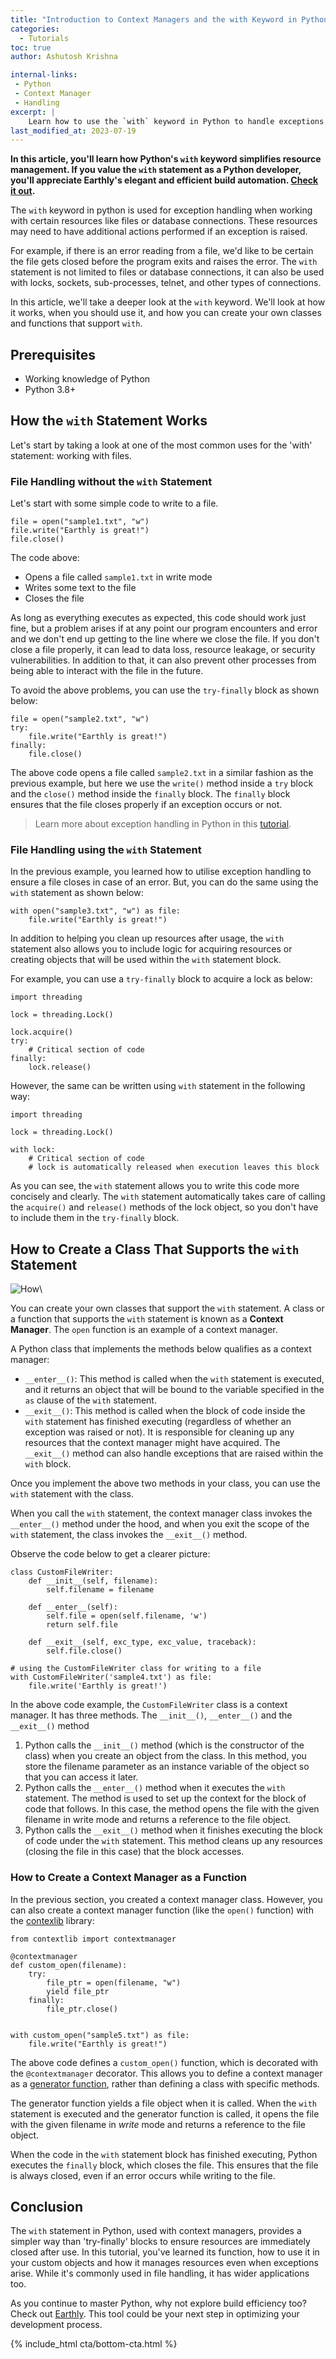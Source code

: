```yaml
---
title: "Introduction to Context Managers and the with Keyword in Python"
categories:
  - Tutorials
toc: true
author: Ashutosh Krishna

internal-links:
 - Python
 - Context Manager
 - Handling
excerpt: |
    Learn how to use the `with` keyword in Python to handle exceptions and ensure proper resource management. This article explains the concept of context managers and provides examples of creating your own classes and functions that support the `with` statement. Whether you're working with files, locks, or other types of connections, understanding the `with` statement is essential for writing clean and efficient Python code.
last_modified_at: 2023-07-19
---
```

**In this article, you'll learn how Python's `with` keyword simplifies resource management. If you value the `with` statement as a Python developer, you'll appreciate Earthly's elegant and efficient build automation. [Check it out](/).**

The `with` keyword in python is used for exception handling when working with certain resources like files or database connections. These resources may need to have additional actions performed if an exception is raised.

For example, if there is an error reading from a file, we'd like to be certain the file gets closed before the program exits and raises the error. The `with` statement is not limited to files or database connections, it can also be used with locks, sockets, sub-processes, telnet, and other types of connections.

In this article, we'll take a deeper look at the `with` keyword. We'll look at how it works, when you should use it, and how you can create your own classes and functions that support `with`.

## Prerequisites

- Working knowledge of Python
- Python 3.8+

## How the `with` Statement Works

Let's start by taking a look at one of the most common uses for the 'with' statement: working with files.

### File Handling without the `with` Statement

Let's start with some simple code to write to a file.

~~~{.python caption=""}
file = open("sample1.txt", "w")
file.write("Earthly is great!")
file.close()
~~~

The code above:

- Opens a file called `sample1.txt` in write mode
- Writes some text to the file
- Closes the file

As long as everything executes as expected, this code should work just fine, but a problem arises if at any point our program encounters and error and we don't end up getting to the line where we close the file. If you don't close a file properly, it can lead to data loss, resource leakage, or security vulnerabilities. In addition to that, it can also prevent other processes from being able to interact with the file in the future.

To avoid the above problems, you can use the `try-finally` block as shown below:

~~~{.python caption=""}
file = open("sample2.txt", "w")
try:
    file.write("Earthly is great!")
finally:
    file.close()
~~~

The above code opens a file called `sample2.txt` in a similar fashion as the previous example, but here we use the `write()` method inside a `try` block and the `close()` method inside the `finally` block. The `finally` block ensures that the file closes properly if an exception occurs or not.

> Learn more about exception handling in Python in this [tutorial](/blog/error-handling-in-python/).

### File Handling using the `with` Statement

In the previous example, you learned how to utilise exception handling to ensure a file closes in case of an error. But, you can do the same using the `with` statement as shown below:

~~~{.python caption=""}
with open("sample3.txt", "w") as file:
    file.write("Earthly is great!")
~~~

In addition to helping you clean up resources after usage, the `with` statement also allows you to include logic for acquiring resources or creating objects that will be used within the `with` statement block.

For example, you can use a `try-finally` block to acquire a lock as below:

~~~{.python caption=""}
import threading

lock = threading.Lock()

lock.acquire()
try:
    # Critical section of code
finally:
    lock.release()
~~~

However, the same can be written using `with` statement in the following way:

~~~{.python caption=""}
import threading

lock = threading.Lock()

with lock:
    # Critical section of code
    # lock is automatically released when execution leaves this block
~~~

As you can see, the `with` statement allows you to write this code more concisely and clearly. The `with` statement automatically takes care of calling the `acquire()` and `release()` methods of the lock object, so you don't have to include them in the `try-finally` block.

## How to Create a Class That Supports the `with` Statement

![How]({{site.images}}{{page.slug}}/how.jpg)\

You can create your own classes that support the `with` statement. A class or a function that supports the `with` statement is known as a **Context Manager**. The `open` function is an example of a context manager.

A Python class that implements the methods below qualifies as a context manager:

- `__enter__()`: This method is called when the `with` statement is executed, and it returns an object that will be bound to the variable specified in the `as` clause of the `with` statement.
- `__exit__()`: This method is called when the block of code inside the `with` statement has finished executing (regardless of whether an exception was raised or not). It is responsible for cleaning up any resources that the context manager might have acquired. The `__exit__()` method can also handle exceptions that are raised within the `with` block.

Once you implement the above two methods in your class, you can use the `with` statement with the class.

When you call the `with` statement, the context manager class invokes the `__enter__()` method under the hood, and when you exit the scope of the `with` statement, the class invokes the `__exit__()` method.

Observe the code below to get a clearer picture:

~~~{.python caption=""}
class CustomFileWriter:
    def __init__(self, filename):
        self.filename = filename

    def __enter__(self):
        self.file = open(self.filename, 'w')
        return self.file

    def __exit__(self, exc_type, exc_value, traceback):
        self.file.close()

# using the CustomFileWriter class for writing to a file
with CustomFileWriter('sample4.txt') as file:
    file.write('Earthly is great!')
~~~

In the above code example, the `CustomFileWriter` class is a context manager. It has three methods. The `__init__()`, `__enter__()` and the `__exit__()` method

1. Python calls the `__init__()` method (which is the constructor of the class) when you create an object from the class. In this method, you store the filename parameter as an instance variable of the object so that you can access it later.
2. Python calls the `__enter__()` method when it executes the `with` statement. The method is used to set up the context for the block of code that follows. In this case, the method opens the file with the given filename in write mode and returns a reference to the file object.
3. Python calls the `__exit__()` method when it finishes executing the block of code under the `with` statement. This method cleans up any resources (closing the file in this case) that the block accesses.

### How to Create a Context Manager as a Function

In the previous section, you created a context manager class. However, you can also create a context manager function (like the `open()` function) with the [contexlib](https://docs.python.org/3/library/contextlib.html) library:

~~~{.python caption=""}
from contextlib import contextmanager

@contextmanager
def custom_open(filename):
    try:
        file_ptr = open(filename, "w")
        yield file_ptr
    finally:
        file_ptr.close()


with custom_open("sample5.txt") as file:
    file.write("Earthly is great!")
~~~

The above code defines a `custom_open()` function, which is decorated with the `@contextmanager` decorator. This allows you to define a context manager as a [generator function](https://wiki.python.org/moin/Generators), rather than defining a class with specific methods.

The generator function yields a file object when it is called. When the `with` statement is executed and the generator function is called, it opens the file with the given filename in *write* mode and returns a reference to the file object.

When the code in the `with` statement block has finished executing, Python executes the `finally` block, which closes the file. This ensures that the file is always closed, even if an error occurs while writing to the file.

## Conclusion

The `with` statement in Python, used with context managers, provides a simpler way than 'try-finally' blocks to ensure resources are immediately closed after use. In this tutorial, you've learned its function, how to use it in your custom objects and how it manages resources even when exceptions arise. While it's commonly used in file handling, it has wider applications too.

As you continue to master Python, why not explore build efficiency too? Check out [Earthly](https://www.earthly.dev/). This tool could be your next step in optimizing your development process.

{% include_html cta/bottom-cta.html %}